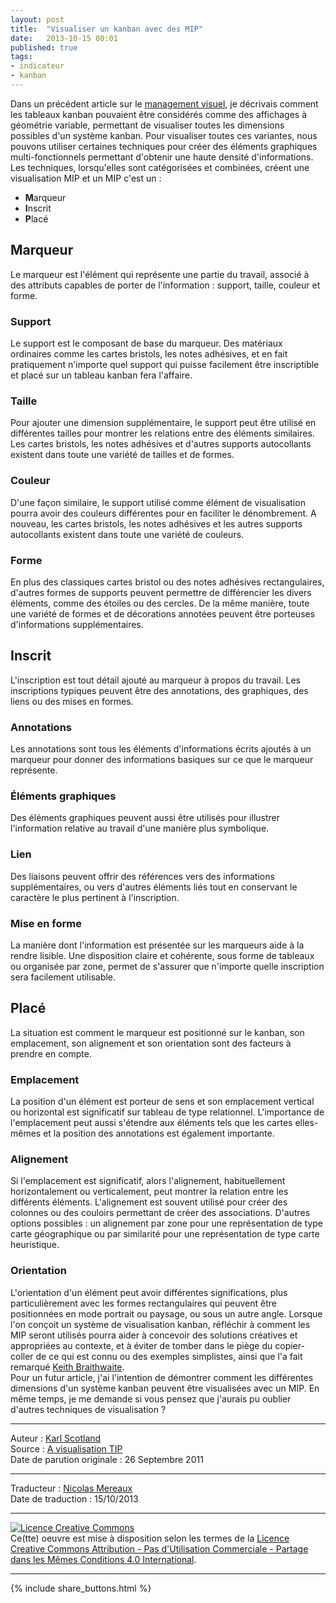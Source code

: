 ```yaml
---
layout: post
title:  "Visualiser un kanban avec des MIP"
date:   2013-10-15 00:01
published: true
tags:
- indicateur
- kanban
---
```


Dans un précédent article sur le [management visuel](http://www.management30.com/profiles/blogs/visual-management-creating-a), je décrivais comment les tableaux kanban pouvaient être considérés comme des affichages à géométrie variable, permettant de visualiser toutes les dimensions possibles d'un système kanban. Pour visualiser toutes ces variantes, nous pouvons utiliser certaines techniques pour créer des éléments graphiques multi-fonctionnels permettant d'obtenir une haute densité d'informations. Les techniques, lorsqu'elles sont catégorisées et combinées, créent une visualisation MIP et un MIP c'est un :

* **M**arqueur
* **I**nscrit
* **P**lacé

## Marqueur
Le marqueur est l'élément qui représente une partie du travail, associé à des attributs capables de porter de l'information : support, taille, couleur et forme.

### Support
Le support est le composant de base du marqueur. Des matériaux ordinaires comme les cartes bristols, les notes adhésives, et en fait pratiquement n'importe quel support qui puisse facilement être inscriptible et placé sur un tableau kanban fera l'affaire.

### Taille
Pour ajouter une dimension supplémentaire, le support peut être utilisé en différentes tailles pour montrer les relations entre des éléments similaires. Les cartes bristols, les notes adhésives et d'autres supports autocollants existent dans toute une variété de tailles et de formes.

### Couleur
D'une façon similaire, le support utilisé comme élément de visualisation pourra avoir des couleurs différentes pour en faciliter le dénombrement. A nouveau, les cartes bristols, les notes adhésives et les autres supports autocollants existent dans toute une variété de couleurs.

### Forme
En plus des classiques cartes bristol ou des notes adhésives rectangulaires, d'autres formes de supports peuvent permettre de différencier les divers éléments, comme des étoiles ou des cercles. De la même manière, toute une variété de formes et de décorations annotées peuvent être porteuses d'informations supplémentaires.

## Inscrit
L'inscription est tout détail ajouté au marqueur à propos du travail. Les inscriptions typiques peuvent être des annotations, des graphiques, des liens ou des mises en formes.

### Annotations
Les annotations sont tous les éléments d'informations écrits ajoutés à un marqueur pour donner des informations basiques sur ce que le marqueur représente.

### Éléments graphiques
Des éléments graphiques peuvent aussi être utilisés pour illustrer l'information relative au travail d'une manière plus symbolique.

### Lien
Des liaisons peuvent offrir des références vers des informations supplémentaires, ou vers d'autres éléments liés tout en conservant le caractère le plus pertinent à l'inscription.

### Mise en forme
La manière dont l'information est présentée sur les marqueurs aide à la rendre lisible. Une disposition claire et cohérente, sous forme de tableaux ou organisée par zone, permet de s'assurer que n'importe quelle inscription sera facilement utilisable.

## Placé
La situation est comment le marqueur est positionné sur le kanban, son emplacement, son alignement et son orientation sont des facteurs à prendre en compte.

### Emplacement
La position d'un élément est porteur de sens et son emplacement vertical ou horizontal est significatif sur tableau de type relationnel. L'importance de l'emplacement peut aussi s'étendre aux éléments tels que les cartes elles-mêmes et la position des annotations est également importante.

### Alignement
Si l'emplacement est significatif, alors l'alignement, habituellement horizontalement ou verticalement, peut montrer la relation entre les différents éléments. L'alignement est souvent utilisé pour créer des colonnes ou des couloirs permettant de créer des associations. D'autres options possibles : un alignement par zone pour une représentation de type carte géographique ou par similarité pour une représentation de type carte heuristique.

### Orientation
L'orientation d'un élément peut avoir différentes significations, plus particulièrement avec les formes rectangulaires qui peuvent être positionnées en mode portrait ou paysage, ou sous un autre angle.
Lorsque l'on conçoit un système de visualisation kanban, réfléchir à comment les MIP seront utilisés pourra aider à concevoir des solutions créatives et appropriées au contexte, et à éviter de tomber dans le piège du copier-coller de ce qui est connu ou des exemples simplistes, ainsi que l'a fait remarqué [Keith Braithwaite](http://cumulative-hypotheses.org/2011/09/16/iterative-incremental-kanban/).  
Pour un futur article, j'ai l'intention de démontrer comment les différentes dimensions d'un système kanban peuvent être visualisées avec un MIP. En même temps, je me demande si vous pensez que j'aurais pu oublier d'autres techniques de visualisation ?


---
Auteur : [Karl Scotland](https://availagility.co.uk/about/)  
Source : [A visualisation TIP](http://availagility.co.uk/2011/09/26/a-kanban-visualisation-tip)  
Date de parution originale : 26 Septembre 2011  

---
Traducteur : [Nicolas Mereaux](http://www.les-traducteurs-agiles.org/traducteurs/)  
Date de traduction : 15/10/2013  

---

<a rel="license" href="http://creativecommons.org/licenses/by-nc-sa/4.0/"><img alt="Licence Creative Commons" style="border-width:0" src="http://i.creativecommons.org/l/by-nc-sa/4.0/88x31.png" /></a><br />Ce(tte) oeuvre est mise à disposition selon les termes de la <a rel="license" href="http://creativecommons.org/licenses/by-nc-sa/4.0/">Licence Creative Commons Attribution - Pas d'Utilisation Commerciale - Partage dans les Mêmes Conditions 4.0 International</a>.

---

{% include share_buttons.html %}
